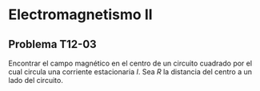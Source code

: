 # Electromagnetismo II
## Problema T12-03

Encontrar el campo magnético en el centro de un circuito cuadrado por el cual
circula una corriente estacionaria $`I`$. Sea $`R`$ la distancia del centro a
un lado del circuito.
